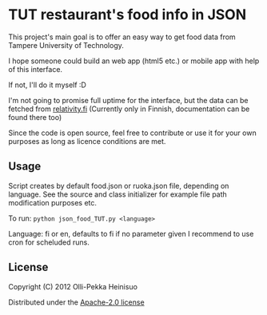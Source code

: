 # TUT restaurant's food info in JSON

This project's main goal is to offer an easy way to get food data from Tampere University of Technology.

I hope someone could build an web app (html5 etc.) or mobile app with help of this interface.

If not, I'll do it myself :D

I'm not going to promise full uptime for the interface, but the data can be fetched from [relativity.fi](http://relativity.fi/juvenes/index.html)
(Currently only in Finnish, documentation can be found there too)

Since the code is open source, feel free to contribute or use it for your own purposes as long as licence conditions are met.

## Usage

Script creates by default food.json or ruoka.json file, depending on language.
See the source and class initializer for example file path modification purposes etc.

To run:
`python json_food_TUT.py <language>`

Language: fi or en, defaults to fi if no parameter given
I recommend to use cron for scheluded runs.

## License

Copyright (C) 2012 Olli-Pekka Heinisuo

Distributed under the [Apache-2.0 license](http://www.apache.org/licenses/LICENSE-2.0.html)